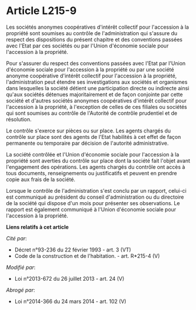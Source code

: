 # Article L215-9

Les sociétés anonymes coopératives d'intérêt collectif pour l'accession à la propriété sont soumises au contrôle de
l'administration qui s'assure du respect des dispositions du présent chapitre et des conventions passées avec l'Etat par ces
sociétés ou par l'Union d'économie sociale pour l'accession à la propriété. 

Pour s'assurer du respect des conventions passées avec l'Etat par l'Union d'économie sociale pour l'accession à la propriété
ou par une société anonyme coopérative d'intérêt collectif pour l'accession à la propriété, l'administration peut étendre ses
investigations aux sociétés et organismes dans lesquelles la société détient une participation directe ou indirecte ainsi
qu'aux sociétés détenues majoritairement et de façon conjointe par cette société et d'autres sociétés anonymes coopératives
d'intérêt collectif pour l'accession à la propriété, à l'exception de celles de ces filiales ou sociétés qui sont soumises au
contrôle de l'Autorité de contrôle prudentiel et de résolution. 

Le contrôle s'exerce sur pièces ou sur place. Les agents chargés du contrôle sur place sont des agents de l'Etat habilités à
cet effet de façon permanente ou temporaire par décision de l'autorité administrative. 

La société contrôlée et l'Union d'économie sociale pour l'accession à la propriété sont averties du contrôle sur place dont
la société fait l'objet avant l'engagement des opérations. Les agents chargés du contrôle ont accès à tous documents,
renseignements ou justificatifs et peuvent en prendre copie aux frais de la société. 

Lorsque le contrôle de l'administration s'est conclu par un rapport, celui-ci est communiqué au président du conseil
d'administration ou du directoire de la société qui dispose d'un mois pour présenter ses observations. Le rapport est
également communiqué à l'Union d'économie sociale pour l'accession à la propriété.

**Liens relatifs à cet article**

_Cité par_:

  - Décret n°93-236 du 22 février 1993 - art. 3 (VT)
  - Code de la construction et de l'habitation. - art. R*215-4 (V)

_Modifié par_:

  - Loi n°2013-672 du 26 juillet 2013 - art. 24 (V)

_Abrogé par_:

  - Loi n°2014-366 du 24 mars 2014 - art. 102 (V)
